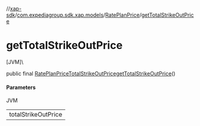 //[xap-sdk](../../../index.md)/[com.expediagroup.sdk.xap.models](../index.md)/[RatePlanPrice](index.md)/[getTotalStrikeOutPrice](get-total-strike-out-price.md)

# getTotalStrikeOutPrice

[JVM]\

public final [RatePlanPriceTotalStrikeOutPrice](../-rate-plan-price-total-strike-out-price/index.md)[getTotalStrikeOutPrice](get-total-strike-out-price.md)()

#### Parameters

JVM

| |
|---|
| totalStrikeOutPrice |
